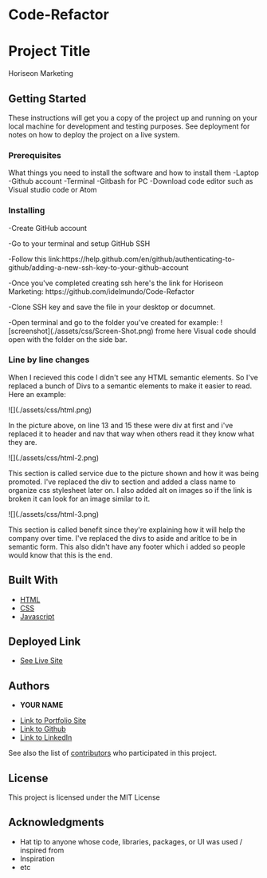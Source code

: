 # Code-Refactor

# Project Title

Horiseon Marketing 

## Getting Started

These instructions will get you a copy of the project up and running on your local machine for development and testing purposes. See deployment for notes on how to deploy the project on a live system. 

### Prerequisites

What things you need to install the software and how to install them
-Laptop 
-Github account 
-Terminal 
-Gitbash for PC
-Download code editor such as Visual studio code or Atom 

### Installing
<body>
<p> -Create GitHub account  </p>
<p> -Go to your terminal and setup GitHub SSH </p> 
<p> -Follow this link:https://help.github.com/en/github/authenticating-to-github/adding-a-new-ssh-key-to-your-github-account</p>
<p> -Once you've completed creating ssh here's the link for Horiseon Marketing: https://github.com/idelmundo/Code-Refactor </p>
<p> -Clone SSH key and save the file in your desktop or documnet.</p>
<p> -Open terminal and go to the folder you've created 
 for example:
  ![screenshot](./assets/css/Screen-Shot.png)
frome here Visual code should open with the folder on the side bar. </p>
</body>

### Line by line changes 
<body>
<p> When I recieved this code I didn't see any HTML semantic elements. So I've replaced a bunch of Divs to a semantic elements to make it easier to read. Here an example:</p>
  ![](./assets/css/html.png) 
<p> In the picture above, on line 13 and 15 these were div at first and i've replaced it to header and nav that way when others read it they know what they are. </p>
 ![](./assets/css/html-2.png)
<p>This section is called service due to the picture shown and how it was being promoted. I've replaced the div to section and added a class name to organize css stylesheet later on. I also added alt on images so if the link is broken it can look for an image similar to it. </p>
 ![](./assets/css/html-3.png)
<p> This section is called benefit since they're explaining how it will help the company over time. I've replaced the divs to aside and aritlce to be in semantic form. This also didn't have any footer which i added so people would know that this is the end.</p>  
</body>


## Built With

* [HTML](https://developer.mozilla.org/en-US/docs/Web/HTML)
* [CSS](https://developer.mozilla.org/en-US/docs/Web/CSS)
* [Javascript](https://developer.mozilla.org/en-US/docs/Web/JavaScript)

## Deployed Link

* [See Live Site](#)


## Authors

* **YOUR NAME** 

- [Link to Portfolio Site](#)
- [Link to Github](https://github.com/)
- [Link to LinkedIn](https://www.linkedin.com/)

See also the list of [contributors](https://github.com/your/project/contributors) who participated in this project.

## License

This project is licensed under the MIT License 

## Acknowledgments

* Hat tip to anyone whose code, libraries, packages, or UI was used  / inspired from
* Inspiration
* etc
